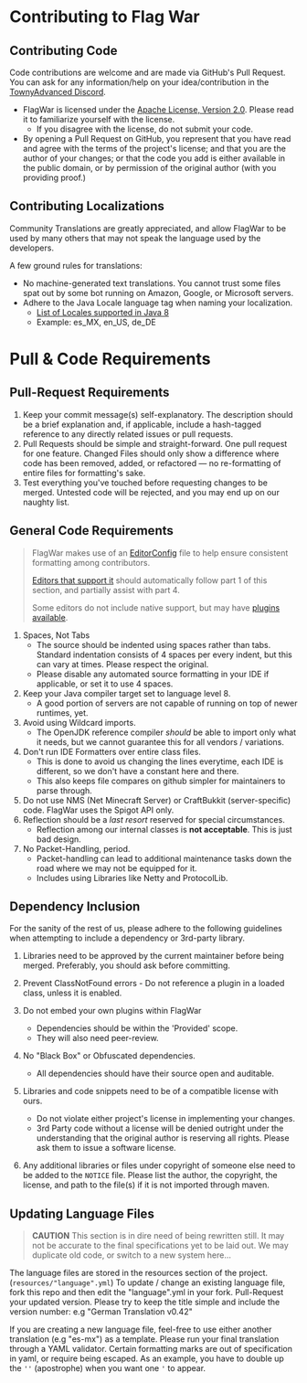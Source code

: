 # Contributing to Flag War

## Contributing Code

Code contributions are welcome and are made via GitHub's Pull Request.
You can ask for any information/help on your idea/contribution in the
[TownyAdvanced Discord](https://discord.gg/gnpVs5m).

* FlagWar is licensed under the
  [Apache License, Version 2.0](https://www.apache.org/licenses/LICENSE-2.0.txt). Please read it to
  familiarize yourself with the license.
  - If you disagree with the license, do not submit your code.
* By opening a Pull Request on GitHub, you represent that you have read and agree with
  the terms of the project's license; and that you are the author of your changes; or that the code
  you add is either available in the public domain, or by permission of the original author
  (with you providing proof.)

## Contributing Localizations

Community Translations are greatly appreciated, and allow FlagWar to be used by many others that
may not speak the language used by the developers.

A few ground rules for translations:
- No machine-generated text translations. You cannot trust some files spat out by some bot running
  on Amazon, Google, or Microsoft servers.
- Adhere to the Java Locale language tag when naming your localization.
  - [List of Locales supported in Java 8](https://www.oracle.com/java/technologies/javase/jdk8-jre8-suported-locales.html)
  - Example: es_MX, en_US, de_DE

# Pull & Code Requirements

## Pull-Request Requirements

1. Keep your commit message(s) self-explanatory. The description should be a brief explanation and,
   if applicable, include a hash-tagged reference to any directly related issues or pull requests.
2. Pull Requests should be simple and straight-forward. One pull request for one feature. Changed
   Files should only show a difference where code has been removed, added, or refactored &mdash;
   no re-formatting of entire files for formatting's sake.
3. Test everything you've touched before requesting changes to be merged. Untested code will be
   rejected, and you may end up on our naughty list.

## General Code Requirements

> FlagWar makes use of an [EditorConfig](https://editorconfig.org) file to help ensure consistent
> formatting among contributors.
>
> [Editors that support it](https://editorconfig.org/#pre-installed) should automatically follow
> part 1 of this section, and partially assist with part 4.
>
> Some editors do not include native support, but may have
> [plugins available](https://editorconfig.org/#download).

1. Spaces, Not Tabs
   - The source should be indented using spaces rather than tabs. Standard indentation consists of
     4 spaces per every indent, but this can vary at times. Please respect the original.
   - Please disable any automated source formatting in your IDE if applicable, or set it to use 4
     spaces.
2. Keep your Java compiler target set to language level 8.
   - A good portion of servers are not capable of running on top of newer runtimes, yet.
3. Avoid using Wildcard imports.
   - The OpenJDK reference compiler _should_ be able to import only what it needs, but we cannot
     guarantee this for all vendors / variations.
4. Don't run IDE Formatters over entire class files.
   - This is done to avoid us changing the lines everytime, each IDE is different, so we don't have
     a constant here and there.
   - This also keeps file compares on github simpler for maintainers to parse through.
5. Do not use NMS (Net Minecraft Server) or CraftBukkit (server-specific) code. FlagWar uses the
   Spigot API only.
6. Reflection should be a _last resort_ reserved for special circumstances.
   - Reflection among our internal classes is **not acceptable**. This is just bad design.
7. No Packet-Handling, period.
   - Packet-handling can lead to additional maintenance tasks down the road where we may not be
     equipped for it.
   - Includes using Libraries like Netty and ProtocolLib.

## Dependency Inclusion

For the sanity of the rest of us, please adhere to the following guidelines when attempting to
include a dependency or 3rd-party library.

1. Libraries need to be approved by the current maintainer before being merged.
   Preferably, you should ask before committing.

2. Prevent ClassNotFound errors - Do not reference a plugin in a loaded class, unless it is enabled.

3. Do not embed your own plugins within FlagWar
   - Dependencies should be within the 'Provided' scope.
   - They will also need peer-review.

4. No "Black Box" or Obfuscated dependencies.
   - All dependencies should have their source open and auditable.

5. Libraries and code snippets need to be of a compatible license with ours.
   - Do not violate either project's license in implementing your changes.
   - 3rd Party code without a license will be denied outright under the understanding that the
     original author is reserving all rights. Please ask them to issue a software license.

6. Any additional libraries or files under copyright of someone else need to be added to the
   `NOTICE` file. Please list the author, the copyright, the license, and path to the file(s) if it
   is not imported through maven.

## Updating Language Files

>   **CAUTION**
>   This section is in dire need of being rewritten still. It may not be accurate to the final
>   specifications yet to be laid out. We may duplicate old code, or switch to a new system here...

The language files are stored in the resources section of the project. (`resources/"language".yml`)
To update / change an existing language file, fork this repo and then edit the "language".yml in your fork.
Pull-Request your updated version. Please try to keep the title simple and include the version number:
e.g "German Translation v0.42"

If you are creating a new language file, feel-free to use either another translation (e.g "es-mx")
as a template.
Please run your final translation through a YAML validator. Certain formatting marks are out of
specification in yaml, or require being escaped. As an example, you have to double up the `''`
(apostrophe) when you want one `'` to appear.
